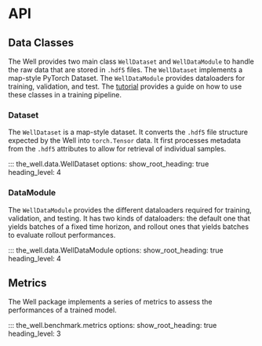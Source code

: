 # API

## Data Classes

The Well provides two main class `WellDataset` and `WellDataModule` to handle the raw data that are stored in `.hdf5` files. The `WellDataset` implements a map-style PyTorch Dataset. The `WellDataModule` provides dataloaders for training, validation, and test. The [tutorial](tutorials/dataset.ipynb) provides a guide on how to use these classes in a training pipeline.

### Dataset

The `WellDataset` is a map-style dataset. It converts the `.hdf5` file structure expected by the Well into `torch.Tensor` data. It first processes metadata from the `.hdf5` attributes to allow for retrieval of individual samples.

::: the_well.data.WellDataset
    options:
        show_root_heading: true
        heading_level: 4

### DataModule

The `WellDataModule` provides the different dataloaders required for training, validation, and testing. It has two kinds of dataloaders: the default one that yields batches of a fixed time horizon, and rollout ones that yields batches to evaluate rollout performances.

::: the_well.data.WellDataModule
    options:
        show_root_heading: true
        heading_level: 4

## Metrics

The Well package implements a series of metrics to assess the performances of a trained model.

::: the_well.benchmark.metrics
    options:
        show_root_heading: true
        heading_level: 3
